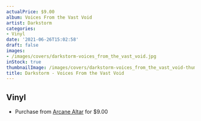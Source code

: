 ```yaml
---
actualPrice: $9.00
album: Voices From the Vast Void
artist: Darkstorm
categories:
- Vinyl
date: '2021-06-26T15:02:58'
draft: false
images:
- /images/covers/darkstorm-voices_from_the_vast_void.jpg
inStock: true
thumbnailImage: /images/covers/darkstorm-voices_from_the_vast_void-thumb.jpg
title: Darkstorm - Voices From the Vast Void
---
```


## Vinyl
* Purchase from [Arcane Altar](https://arcanealtar.bigcartel.com/product/darkstorm-voices-from-the-vast-void-7-ep) for $9.00

